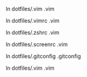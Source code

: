 ln dotfiles/.vim .vim

ln dotfiles/.vimrc .vim

ln dotfiles/.zshrc .vim

ln dotfiles/.screenrc .vim

ln dotfiles/.gitconfig .gitconfig

ln dotfiles/.vim .vim
